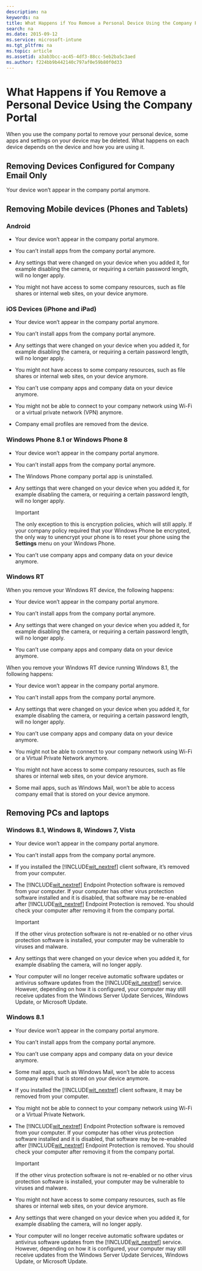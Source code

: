 ```yaml
---
description: na
keywords: na
title: What Happens if You Remove a Personal Device Using the Company Portal
search: na
ms.date: 2015-09-12
ms.service: microsoft-intune
ms.tgt_pltfrm: na
ms.topic: article
ms.assetid: a3ab3bcc-ac45-4df3-88cc-5eb2ba5c3aed
ms.author: f224bb9b442140c797af0e59b80f0d33
---
```

# What Happens if You Remove a Personal Device Using the Company Portal
When you use the company portal to remove your personal device, some apps and settings on your device may be deleted. What happens on each device depends on the device and how you are using it.

## Removing Devices Configured for Company Email Only
Your device won’t appear in the company portal anymore.

## Removing Mobile devices (Phones and Tablets)

### Android

-   Your device won’t appear in the company portal anymore.

-   You can’t install apps from the company portal anymore.

-   Any settings that were changed on your device when you added it, for example disabling the camera, or requiring a certain password length, will no longer apply.

-   You might not have access to some company resources, such as file shares or internal web sites, on your device anymore.

### iOS Devices (iPhone and iPad)

-   Your device won’t appear in the company portal anymore.

-   You can’t install apps from the company portal anymore.

-   Any settings that were changed on your device when you added it, for example disabling the camera, or requiring a certain password length, will no longer apply.

-   You might not have access to some company resources, such as file shares or internal web sites, on your device anymore.

-   You can’t use company apps and company data on your device anymore.

-   You might not be able to connect to your company network using Wi-Fi or a virtual private network (VPN) anymore.

-   Company email profiles are removed from the device.

### Windows Phone 8.1 or Windows Phone 8

-   Your device won’t appear in the company portal anymore.

-   You can’t install apps from the company portal anymore.

-   The Windows Phone company portal app is uninstalled.

-   Any settings that were changed on your device when you added it, for example disabling the camera, or requiring a certain password length, will no longer apply.

    > [!IMPORTANT]
    > The only exception to this is encryption policies, which will still apply. If your company policy required that your Windows Phone be encrypted, the only way to unencrypt your phone is to reset your phone using the **Settings** menu on your Windows Phone.

-   You can’t use company apps and company data on your device anymore.

### Windows RT
When you remove your Windows RT device, the following happens:

-   Your device won’t appear in the company portal anymore.

-   You can’t install apps from the company portal anymore.

-   Any settings that were changed on your device when you added it, for example disabling the camera, or requiring a certain password length, will no longer apply.

-   You can’t use company apps and company data on your device anymore.

When you remove your Windows RT device running Windows 8.1, the following happens:

-   Your device won’t appear in the company portal anymore.

-   You can’t install apps from the company portal anymore.

-   Any settings that were changed on your device when you added it, for example disabling the camera, or requiring a certain password length, will no longer apply.

-   You can’t use company apps and company data on your device anymore.

-   You might not be able to connect to your company network using Wi-Fi or a Virtual Private Network anymore.

-   You might not have access to some company resources, such as file shares or internal web sites, on your device anymore.

-   Some mail apps, such as Windows Mail, won’t be able to access company email that is stored on your device anymore.

## Removing PCs and laptops

### Windows 8.1, Windows 8, Windows 7, Vista

-   Your device won’t appear in the company portal anymore.

-   You can’t install apps from the company portal anymore.

-   If you installed the [!INCLUDE[wit_nextref](../Token/wit_nextref_md.md)] client software, it’s removed from your computer.

-   The [!INCLUDE[wit_nextref](../Token/wit_nextref_md.md)] Endpoint Protection software is removed from your computer. If your computer has other virus protection software installed and it is disabled, that software may be re-enabled after [!INCLUDE[wit_nextref](../Token/wit_nextref_md.md)] Endpoint Protection is removed. You should check your computer after removing it from the company portal.

    > [!IMPORTANT]
    > If the other virus protection software is not re-enabled or no other virus protection software is installed, your computer may be vulnerable to viruses and malware.

-   Any settings that were changed on your device when you added it, for example disabling the camera, will no longer apply.

-   Your computer will no longer receive automatic software updates or antivirus software updates from the [!INCLUDE[wit_nextref](../Token/wit_nextref_md.md)] service. However, depending on how it is configured, your computer may still receive updates from the Windows Server Update Services, Windows Update, or Microsoft Update.

### Windows 8.1

-   Your device won’t appear in the company portal anymore.

-   You can’t install apps from the company portal anymore.

-   You can’t use company apps and company data on your device anymore.

-   Some mail apps, such as Windows Mail, won’t be able to access company email that is stored on your device anymore.

-   If you installed the [!INCLUDE[wit_nextref](../Token/wit_nextref_md.md)] client software, it may be removed from your computer.

-   You might not be able to connect to your company network using Wi-Fi or a Virtual Private Network.

-   The [!INCLUDE[wit_nextref](../Token/wit_nextref_md.md)] Endpoint Protection software is removed from your computer. If your computer has other virus protection software installed and it is disabled, that software may be re-enabled after [!INCLUDE[wit_nextref](../Token/wit_nextref_md.md)] Endpoint Protection is removed. You should check your computer after removing it from the company portal.

    > [!IMPORTANT]
    > If the other virus protection software is not re-enabled or no other virus protection software is installed, your computer may be vulnerable to viruses and malware.

-   You might not have access to some company resources, such as file shares or internal web sites, on your device anymore.

-   Any settings that were changed on your device when you added it, for example disabling the camera, will no longer apply.

-   Your computer will no longer receive automatic software updates or antivirus software updates from the [!INCLUDE[wit_nextref](../Token/wit_nextref_md.md)] service.   However, depending on how it is configured, your computer may still receive updates from the Windows Server Update Services, Windows Update, or Microsoft Update.

